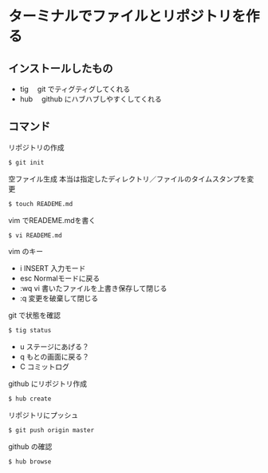 # ターミナルでファイルとリポジトリを作る

## インストールしたもの
- tig
　git でティグティグしてくれる
- hub
　github にハブハブしやすくしてくれる

## コマンド

リポジトリの作成
```sh
$ git init
```

空ファイル生成
本当は指定したディレクトリ／ファイルのタイムスタンプを変更
```sh
$ touch READEME.md
```

vim でREADEME.mdを書く
```sh
$ vi READEME.md
```

vim のキー
- i INSERT 入力モード
- esc Normalモードに戻る
- :wq vi 書いたファイルを上書き保存して閉じる
- :q 変更を破棄して閉じる

git で状態を確認
```sh
$ tig status
```
- u ステージにあげる？
- q もとの画面に戻る？
- C コミットログ

github にリポジトリ作成
```sh
$ hub create
```

リポジトリにプッシュ
```sh
$ git push origin master
````

github の確認
```sh
$ hub browse
```

















